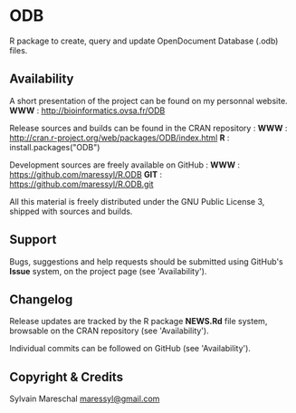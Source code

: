 ODB
===

R package to create, query and update OpenDocument Database (.odb) files.


Availability
------------

A short presentation of the project can be found on my personnal website.
**WWW** : http://bioinformatics.ovsa.fr/ODB

Release sources and builds can be found in the CRAN repository :
**WWW** : http://cran.r-project.org/web/packages/ODB/index.html
**R**   : install.packages("ODB")

Development sources are freely available on GitHub :
**WWW** : https://github.com/maressyl/R.ODB
**GIT** : https://github.com/maressyl/R.ODB.git

All this material is freely distributed under the GNU Public License 3, shipped with sources and builds.


Support
-------

Bugs, suggestions and help requests should be submitted using GitHub's **Issue** system, on the project page (see 'Availability').


Changelog
---------

Release updates are tracked by the R package **NEWS.Rd** file system, browsable on the CRAN repository (see 'Availability').

Individual commits can be followed on GitHub (see 'Availability').


Copyright & Credits
-------------------

Sylvain Mareschal <maressyl@gmail.com>


